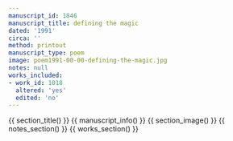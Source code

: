 ```yaml
---
manuscript_id: 1846
manuscript_title: defining the magic
dated: '1991'
circa: ''
method: printout
manuscript_type: poem
image: poem1991-00-00-defining-the-magic.jpg
notes: null
works_included:
- work_id: 1018
  altered: 'yes'
  edited: 'no'
---
```


{{ section_title() }}
{{ manuscript_info() }}
{{ section_image() }}
{{ notes_section() }}
{{ works_section() }}
